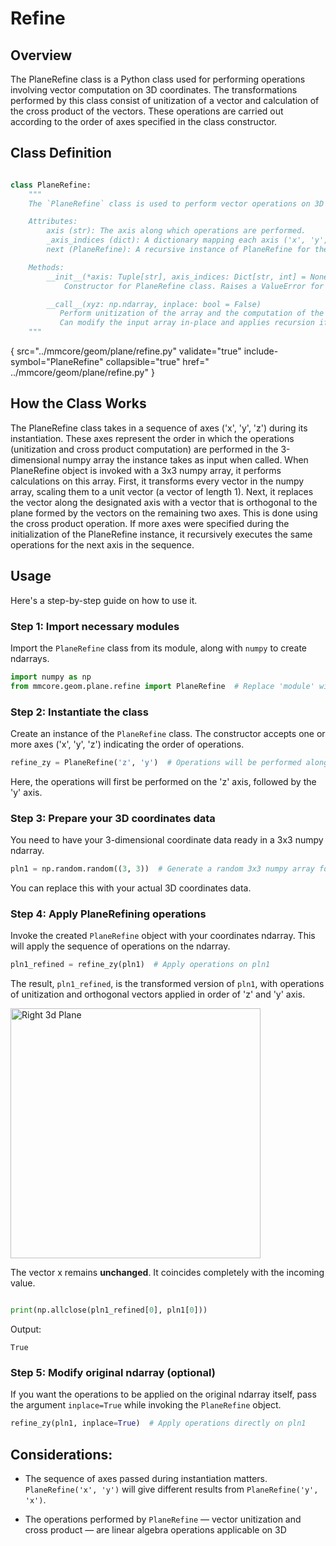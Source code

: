 # Refine

## Overview

The PlaneRefine class is a Python class used for performing operations involving vector computation on 3D coordinates.
The transformations performed by this class consist of unitization of a vector and calculation of the cross product of
the vectors. These operations are carried out according to the order of axes specified in the class constructor.

## Class Definition

```python

class PlaneRefine:
    """
    The `PlaneRefine` class is used to perform vector operations on 3D coordinates.

    Attributes:
        axis (str): The axis along which operations are performed.
        _axis_indices (dict): A dictionary mapping each axis ('x', 'y', 'z') to a number (0, 1, 2)
        next (PlaneRefine): A recursive instance of PlaneRefine for the subsequent axis if provided.

    Methods:
        __init__(*axis: Tuple[str], axis_indices: Dict[str, int] = None)
            Constructor for PlaneRefine class. Raises a ValueError for more than 3 axes.

        __call__(xyz: np.ndarray, inplace: bool = False)
           Perform unitization of the array and the computation of the cross product depending on the axis.
           Can modify the input array in-place and applies recursion if a next PlaneRefine instance exists.
    """

```

{
src="../mmcore/geom/plane/refine.py" validate="true"   include-symbol="PlaneRefine" collapsible="true" href="
../mmcore/geom/plane/refine.py"
}

## How the Class Works

The PlaneRefine class takes in a sequence of axes ('x', 'y', 'z') during its instantiation. These axes represent the
order in which the operations (unitization and cross product computation) are performed in the 3-dimensional numpy array
the instance takes as input when called.
When PlaneRefine object is invoked with a 3x3 numpy array, it performs calculations on this array. First, it transforms
every vector in the numpy array, scaling them to a unit vector (a vector of length 1). Next, it replaces the vector
along the designated axis with a vector that is orthogonal to the plane formed by the vectors on the remaining two axes.
This is done using the cross product operation. If more axes were specified during the initialization of the PlaneRefine
instance, it recursively executes the same operations for the next axis in the sequence.

## Usage

Here's a step-by-step guide on how to use it.

### Step 1: Import necessary modules

Import the `PlaneRefine` class from its module, along with `numpy` to create ndarrays.

```python
import numpy as np
from mmcore.geom.plane.refine import PlaneRefine  # Replace 'module' with the actual module name
```

### Step 2: Instantiate the class

Create an instance of the `PlaneRefine` class. The constructor accepts one or more axes ('x', 'y', 'z') indicating the
order of operations.

```python
refine_zy = PlaneRefine('z', 'y')  # Operations will be performed along 'z' and 'y' axes in sequence
```

Here, the operations will first be performed on the 'z' axis, followed by the 'y' axis.

### Step 3: Prepare your 3D coordinates data

You need to have your 3-dimensional coordinate data ready in a 3x3 numpy ndarray.

```python
pln1 = np.random.random((3, 3))  # Generate a random 3x3 numpy array for this example
```

You can replace this with your actual 3D coordinates data.

### Step 4: Apply PlaneRefining operations

Invoke the created `PlaneRefine` object with your coordinates ndarray. This will apply the sequence of operations on the
ndarray.

```python
pln1_refined = refine_zy(pln1)  # Apply operations on pln1
```

The result, `pln1_refined`, is the transformed version of `pln1`, with operations of unitization and orthogonal vectors
applied in order of 'z' and 'y' axis.

<img alt="Right 3d Plane" height="400"  src="Screenshot 2024-01-07at010208.png"/>

The vector x remains **unchanged**. It coincides completely with the incoming value.

```python

print(np.allclose(pln1_refined[0], pln1[0]))

```

Output:

```
True
```

### Step 5: Modify original ndarray (optional)

If you want the operations to be applied on the original ndarray itself, pass the argument `inplace=True` while invoking
the `PlaneRefine` object.

```python
refine_zy(pln1, inplace=True)  # Apply operations directly on pln1


```

## Considerations:

- The sequence of axes passed during instantiation matters. `PlaneRefine('x', 'y')` will give different results
  from `PlaneRefine('y', 'x')`.

- The operations performed by `PlaneRefine` — vector unitization and cross product — are linear algebra operations
  applicable on 3D

